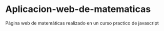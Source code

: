 # Aplicacion-web-de-matematicas
Página web de matemáticas realizado en un curso practico de javascript
